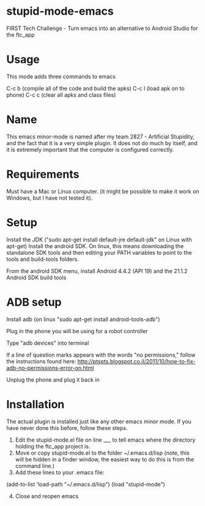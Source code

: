 # stupid-mode-emacs
FIRST Tech Challenge - Turn emacs into an alternative to Android Studio for the ftc_app

# Usage

This mode adds three commands to emacs

C-c b (compile all of the code and build the apks)
C-c l (load apk on to phone)
C-c c (clear all apks and class files)

# Name

This emacs minor-mode is named after my team 2827 - Artificial Stupidity, and the fact that it is a very simple plugin. It does not do much by itself, and it is extremely important that the computer is configured correctly.

# Requirements

Must have a Mac or Linux computer. (it might be possible to make it work on Windows, but I have not tested it).

# Setup

Install the JDK ("sudo apt-get install default-jre default-jdk" on Linux with apt-get)
Install the android SDK. On linux, this means downloading the standalone SDK tools and then editing your PATH variables to point to the tools and build-tools folders.

From the android SDK menu, install Android 4.4.2 (API 19) and the 21.1.2 Android SDK build tools

# ADB setup

Install adb (on linux "sudo apt-get install android-tools-adb")

Plug in the phone you will be using for a robot controller

Type "adb devices" into terminal

If a line of question marks appears with the words "no permissions," follow the instructions found here: http://ptspts.blogspot.co.il/2011/10/how-to-fix-adb-no-permissions-error-on.html

Unplug the phone and plug it back in

# Installation

The actual plugin is installed just like any other emacs minor mode. If you have never done this before, follow these steps.

1. Edit the stupid-mode.el file on line ___ to tell emacs where the directory holding the ftc_app project is.
2. Move or copy stupid-mode.el to the folder ~/.emacs.d/lisp (note, this will be hidden in a finder window, the easiest way to do this is from the command line.)
3. Add these lines to your .emacs file:

(add-to-list 'load-path "~/.emacs.d/lisp")
(load "stupid-mode")

4. Close and reopen emacs
